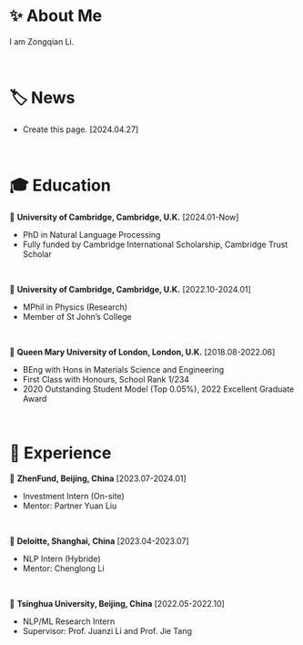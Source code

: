# ✨ About Me
I am Zongqian Li.

<div>&nbsp;</div>

# 🏷️ News
- Create this page. [2024.04.27]

<div>&nbsp;</div>

# 🎓 Education

📌 **University of Cambridge, Cambridge, U.K.** [2024.01-Now]
- PhD in Natural Language Processing
- Fully funded by Cambridge International Scholarship, Cambridge Trust Scholar

<div>&nbsp;</div>

📌 **University of Cambridge, Cambridge, U.K.** [2022.10-2024.01]
- MPhil in Physics (Research)
- Member of St John’s College

<div>&nbsp;</div>

📌 **Queen Mary University of London, London, U.K.** [2018.08-2022.06]
- BEng with Hons in Materials Science and Engineering
- First Class with Honours, School Rank 1/234
- 2020 Outstanding Student Model (Top 0.05%), 2022 Excellent Graduate Award

<div>&nbsp;</div>

# 🎲 Experience

📌 **ZhenFund, Beijing, China** [2023.07-2024.01]
- Investment Intern (On-site)
- Mentor: Partner Yuan Liu

<div>&nbsp;</div>

📌 **Deloitte, Shanghai, China** [2023.04-2023.07]
- NLP Intern (Hybride)
- Mentor: Chenglong Li

<div>&nbsp;</div>

📌 **Tsinghua University, Beijing, China** [2022.05-2022.10]
- NLP/ML Research Intern
- Supervisor: Prof. Juanzi Li and Prof. Jie Tang


